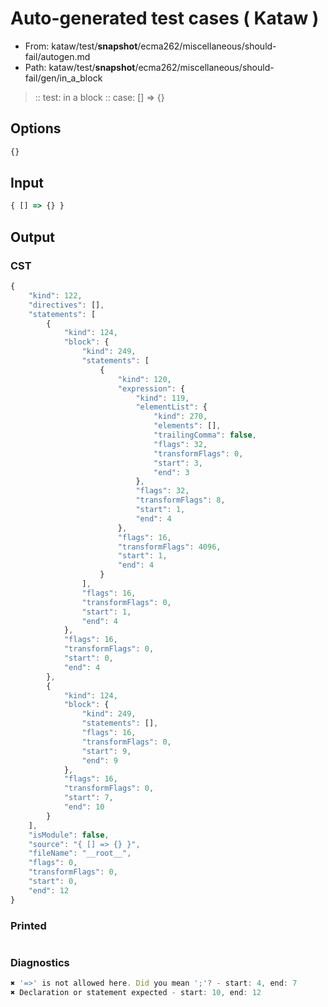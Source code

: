 # Auto-generated test cases ( Kataw )
- From: kataw/test/__snapshot__/ecma262/miscellaneous/should-fail/autogen.md
- Path: kataw/test/__snapshot__/ecma262/miscellaneous/should-fail/gen/in_a_block
> :: test: in a block
> :: case: [] => {}
## Options

`````js
{}
`````
## Input

`````js
{ [] => {} }
`````
## Output

### CST

```javascript
{
    "kind": 122,
    "directives": [],
    "statements": [
        {
            "kind": 124,
            "block": {
                "kind": 249,
                "statements": [
                    {
                        "kind": 120,
                        "expression": {
                            "kind": 119,
                            "elementList": {
                                "kind": 270,
                                "elements": [],
                                "trailingComma": false,
                                "flags": 32,
                                "transformFlags": 0,
                                "start": 3,
                                "end": 3
                            },
                            "flags": 32,
                            "transformFlags": 8,
                            "start": 1,
                            "end": 4
                        },
                        "flags": 16,
                        "transformFlags": 4096,
                        "start": 1,
                        "end": 4
                    }
                ],
                "flags": 16,
                "transformFlags": 0,
                "start": 1,
                "end": 4
            },
            "flags": 16,
            "transformFlags": 0,
            "start": 0,
            "end": 4
        },
        {
            "kind": 124,
            "block": {
                "kind": 249,
                "statements": [],
                "flags": 16,
                "transformFlags": 0,
                "start": 9,
                "end": 9
            },
            "flags": 16,
            "transformFlags": 0,
            "start": 7,
            "end": 10
        }
    ],
    "isModule": false,
    "source": "{ [] => {} }",
    "fileName": "__root__",
    "flags": 0,
    "transformFlags": 0,
    "start": 0,
    "end": 12
}
```

### Printed

```javascript

```

### Diagnostics

```javascript
✖ '=>' is not allowed here. Did you mean ';'? - start: 4, end: 7
✖ Declaration or statement expected - start: 10, end: 12

```

